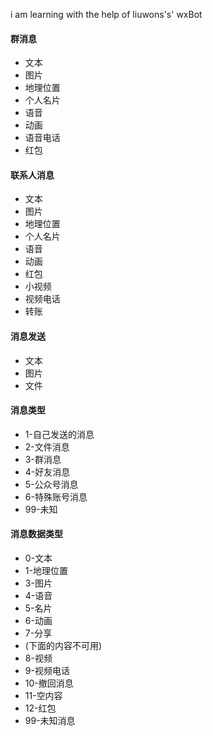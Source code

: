 i am learning with the help of liuwons's' wxBot

#### 群消息
- 文本
- 图片
- 地理位置
- 个人名片
- 语音
- 动画
- 语音电话
- 红包

#### 联系人消息
- 文本
- 图片
- 地理位置
- 个人名片
- 语音
- 动画
- 红包
- 小视频
- 视频电话
- 转账

#### 消息发送
- 文本
- 图片
- 文件

#### 消息类型
- 1-自己发送的消息
- 2-文件消息
- 3-群消息
- 4-好友消息
- 5-公众号消息
- 6-特殊账号消息
- 99-未知

#### 消息数据类型
- 0-文本
- 1-地理位置
- 3-图片
- 4-语音
- 5-名片
- 6-动画
- 7-分享
- (下面的内容不可用)
- 8-视频
- 9-视频电话
- 10-撤回消息
- 11-空内容
- 12-红包
- 99-未知消息




